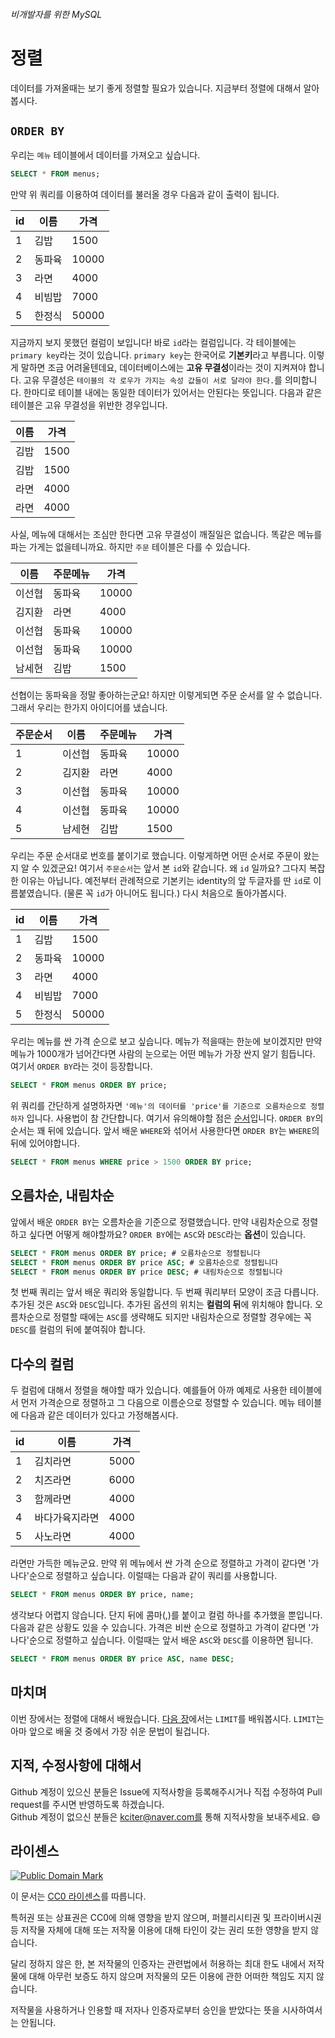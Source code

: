 ###### 비개발자를 위한 MySQL
# 정렬

데이터를 가져올때는 보기 좋게 정렬할 필요가 있습니다. 지금부터 정렬에 대해서 알아봅시다.

## `ORDER BY`
우리는 `메뉴` 테이블에서 데이터를 가져오고 싶습니다.

```sql
SELECT * FROM menus;
```

만약 위 쿼리를 이용하여 데이터를 불러올 경우 다음과 같이 출력이 됩니다.

|id |이름  |가격 |
|---|------|-----|
|1  |김밥  |1500 |
|2  |동파육|10000|
|3  |라면  |4000 |
|4  |비빔밥|7000 |
|5  |한정식|50000|

지금까지 보지 못했던 컬럼이 보입니다! 바로 `id`라는 컬럼입니다. 각 테이블에는 `primary key`라는 것이 있습니다. `primary key`는 한국어로 **기본키**라고 부릅니다. 이렇게 말하면 조금 어려울텐데요, 데이터베이스에는 **고유 무결성**이라는 것이 지켜져야 합니다. 고유 무결성은 `테이블의 각 로우가 가지는 속성 값들이 서로 달라야 한다.`를 의미합니다. 한마디로 테이블 내에는 동일한 데이터가 있어서는 안된다는 뜻입니다. 다음과 같은 테이블은 고유 무결성을 위반한 경우입니다.

|이름|가격|
|----|----|
|김밥|1500|
|김밥|1500|
|라면|4000|
|라면|4000|

사실, 메뉴에 대해서는 조심만 한다면 고유 무결성이 깨질일은 없습니다. 똑같은 메뉴를 파는 가게는 없을테니까요. 하지만 `주문` 테이블은 다를 수 있습니다.

|이름  |주문메뉴|가격 |
|------|--------|-----|
|이선협|동파육  |10000|
|김지환|라면    |4000 |
|이선협|동파육  |10000|
|이선협|동파육  |10000|
|남세현|김밥    |1500 |

선협이는 동파육을 정말 좋아하는군요! 하지만 이렇게되면 주문 순서를 알 수 없습니다. 그래서 우리는 한가지 아이디어를 냈습니다.

|주문순서|이름  |주문메뉴|가격 |
|--------|------|--------|-----|
|1       |이선협|동파육  |10000|
|2       |김지환|라면    |4000 |
|3       |이선협|동파육  |10000|
|4       |이선협|동파육  |10000|
|5       |남세현|김밥    |1500 |

우리는 주문 순서대로 번호를 붙이기로 했습니다. 이렇게하면 어떤 순서로 주문이 왔는지 알 수 있겠군요! 여기서 `주문순서`는 앞서 본 `id`와 같습니다. 왜 `id` 일까요? 그다지 복잡한 이유는 아닙니다. 예전부터 관례적으로 기본키는 identity의 앞 두글자를 딴 `id`로 이름붙였습니다. (물론 꼭 `id`가 아니어도 됩니다.) 다시 처음으로 돌아가봅시다.

|id |이름  |가격 |
|---|------|-----|
|1  |김밥  |1500 |
|2  |동파육|10000|
|3  |라면  |4000 |
|4  |비빔밥|7000 |
|5  |한정식|50000|

우리는 메뉴를 싼 가격 순으로 보고 싶습니다. 메뉴가 적을때는 한눈에 보이겠지만 만약 메뉴가 1000개가 넘어간다면 사람의 눈으로는 어떤 메뉴가 가장 싼지 알기 힘듭니다. 여기서 `ORDER BY`라는 것이 등장합니다.

```sql
SELECT * FROM menus ORDER BY price;
```

위 쿼리를 간단하게 설명하자면 `'메뉴'의 데이터를 'price'를 기준으로 오름차순으로 정렬하자` 입니다. 사용법이 참 간단합니다. 여기서 유의해야할 점은 [순서](https://dev.mysql.com/doc/refman/5.5/en/select.html)입니다. `ORDER BY`의 순서는 꽤 뒤에 있습니다. 앞서 배운 `WHERE`와 섞어서 사용한다면 `ORDER BY`는 `WHERE`의 뒤에 있어야합니다.

```sql
SELECT * FROM menus WHERE price > 1500 ORDER BY price;
```

## 오름차순, 내림차순
앞에서 배운 `ORDER BY`는 오름차순을 기준으로 정렬했습니다. 만약 내림차순으로 정렬하고 싶다면 어떻게 해야할까요? `ORDER BY`에는 `ASC`와 `DESC`라는 **옵션**이 있습니다.

```sql
SELECT * FROM menus ORDER BY price; # 오름차순으로 정렬됩니다
SELECT * FROM menus ORDER BY price ASC; # 오름차순으로 정렬됩니다
SELECT * FROM menus ORDER BY price DESC; # 내림차순으로 정렬됩니다
```

첫 번째 쿼리는 앞서 배운 쿼리와 동일합니다. 두 번째 쿼리부터 모양이 조금 다릅니다. 추가된 것은 `ASC`와 `DESC`입니다. 추가된 옵션의 위치는 **컬럼의 뒤**에 위치해야 합니다. 오름차순으로 정렬할 때에는 `ASC`를 생략해도 되지만 내림차순으로 정렬할 경우에는 꼭 `DESC`를 컬럼의 뒤에 붙여줘야 합니다.

## 다수의 컬럼
두 컬럼에 대해서 정렬을 해야할 때가 있습니다. 예를들어 아까 예제로 사용한 테이블에서 먼저 가격순으로 정렬하고 그 다음으로 이름순으로 정렬할 수 있습니다. 메뉴 테이블에 다음과 같은 데이터가 있다고 가정해봅시다.

|id |이름          |가격 |
|---|--------------|-----|
|1  |김치라면      |5000 |
|2  |치즈라면      |6000 |
|3  |함께라면      |4000 |
|4  |바다가육지라면|4000 |
|5  |사노라면      |4000 |

라면만 가득한 메뉴군요. 만약 위 메뉴에서 싼 가격 순으로 정렬하고 가격이 같다면 '가나다'순으로 정렬하고 싶습니다. 이럴때는 다음과 같이 쿼리를 사용합니다.

```sql
SELECT * FROM menus ORDER BY price, name;
```

생각보다 어렵지 않습니다. 단지 뒤에 콤마(,)를 붙이고 컬럼 하나를 추가했을 뿐입니다. 다음과 같은 상황도 있을 수 있습니다. 가격은 비싼 순으로 정렬하고 가격이 같다면 '가나다'순으로 정렬하고 싶습니다. 이럴때는 앞서 배운 `ASC`와 `DESC`를 이용하면 됩니다.

```sql
SELECT * FROM menus ORDER BY price ASC, name DESC;
```

## 마치며
이번 장에서는 정렬에 대해서 배웠습니다. [다음 장](LIMIT.md)에서는 `LIMIT`를 배워봅시다. `LIMIT`는 아마 앞으로 배울 것 중에서 가장 쉬운 문법이 될겁니다.

## 지적, 수정사항에 대해서
Github 계정이 있으신 분들은 Issue에 지적사항을 등록해주시거나 직접 수정하여 Pull request를 주시면 반영하도록 하겠습니다. <br>Github 계정이 없으신 분들은 kciter@naver.com를 통해 지적사항을 보내주세요. :smile:

## 라이센스
<a rel="license" href="http://creativecommons.org/publicdomain/mark/1.0/">
<img src="https://licensebuttons.net/p/mark/1.0/88x31.png" alt="Public Domain Mark" />
</a>

이 문서는 [CC0 라이센스](LICENSE)를 따릅니다.

특허권 또는 상표권은 CC0에 의해 영향을 받지 않으며, 퍼블리시티권 및 프라이버시권 등 저작물 자체에 대해 또는 저작물 이용에 대해 타인이 갖는 권리 또한 영향을 받지 않습니다.

달리 정하지 않은 한, 본 저작물의 인증자는 관련법에서 허용하는 최대 한도 내에서 저작물에 대해 아무런 보증도 하지 않으며 저작물의 모든 이용에 관한 어떠한 책임도 지지 않습니다.

저작물을 사용하거나 인용할 때 저자나 인증자로부터 승인을 받았다는 뜻을 시사하여서는 안됩니다.
